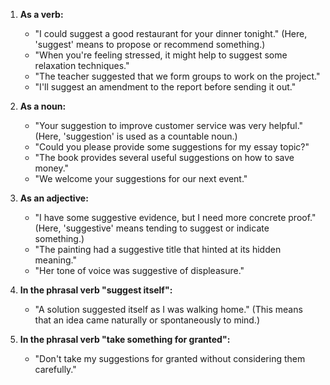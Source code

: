 1. **As a verb:**
   - "I could suggest a good restaurant for your dinner tonight." (Here, 'suggest' means to propose or recommend something.)
   - "When you're feeling stressed, it might help to suggest some relaxation techniques."
   - "The teacher suggested that we form groups to work on the project."
   - "I'll suggest an amendment to the report before sending it out."

2. **As a noun:**
   - "Your suggestion to improve customer service was very helpful." (Here, 'suggestion' is used as a countable noun.)
   - "Could you please provide some suggestions for my essay topic?"
   - "The book provides several useful suggestions on how to save money."
   - "We welcome your suggestions for our next event."

3. **As an adjective:**
   - "I have some suggestive evidence, but I need more concrete proof." (Here, 'suggestive' means tending to suggest or indicate something.)
   - "The painting had a suggestive title that hinted at its hidden meaning."
   - "Her tone of voice was suggestive of displeasure."

4. **In the phrasal verb "suggest itself":**
   - "A solution suggested itself as I was walking home." (This means that an idea came naturally or spontaneously to mind.)

5. **In the phrasal verb "take something for granted":**
   - "Don't take my suggestions for granted without considering them carefully."